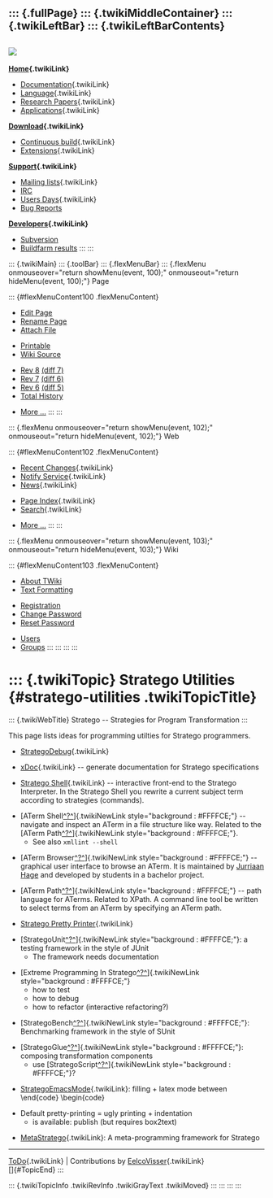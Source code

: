 ::: {.fullPage}
::: {.twikiMiddleContainer}
::: {.twikiLeftBar}
::: {.twikiLeftBarContents}
  ----------------------------------------------------------------------------------
  [![](../pub/Stratego/StrategoLogo/StrategoLogoTextlessWhite-100px.png)](WebHome)
  ----------------------------------------------------------------------------------

**[Home](WebHome){.twikiLink}**

-   [Documentation](StrategoDocumentation){.twikiLink}
-   [Language](StrategoLanguage){.twikiLink}
-   [Research Papers](StrategoPublications){.twikiLink}
-   [Applications](StrategoApplication){.twikiLink}

**[Download](StrategoDownload){.twikiLink}**

-   [Continuous build](ContinuousBuild){.twikiLink}
-   [Extensions](AdditionalPackageDownload){.twikiLink}

**[Support](StrategoSupport){.twikiLink}**

-   [Mailing lists](MailingList){.twikiLink}
-   [IRC](irc://irc.freenode.net/#stratego)
-   [Users Days](StrategoUsersDay){.twikiLink}
-   [Bug Reports](http://yellowgrass.org/project/StrategoXT)

**[Developers](StrategoDev){.twikiLink}**

-   [Subversion](https://svn.strategoxt.org/repos/StrategoXT/strategoxt/trunk)
-   [Buildfarm
    results](http://hydra.nixos.org/jobset/strategoxt/strategoxt-release/all)
:::
:::

::: {.twikiMain}
::: {.toolBar}
::: {.flexMenuBar}
::: {.flexMenu onmouseover="return showMenu(event, 100);" onmouseout="return hideMenu(event, 100);"}
Page

::: {#flexMenuContent100 .flexMenuContent}
-   [Edit
    Page](http://www.program-transformation.org/edit/Stratego/StrategoUtilities?t=1536825684)
-   [Rename
    Page](http://www.program-transformation.org/rename/Stratego/StrategoUtilities)
-   [Attach
    File](http://www.program-transformation.org/attach/Stratego/StrategoUtilities)

<!-- -->

-   [Printable](http://www.program-transformation.org/view/Stratego/StrategoUtilities?skin=print.pattern)
-   [Wiki
    Source](http://www.program-transformation.org/view/Stratego/StrategoUtilities?skin=text&raw=on&contenttype=text/plain)

<!-- -->

-   [Rev
    8](http://www.program-transformation.org/view/Stratego/StrategoUtilities?rev=1.8)
    [(diff 7)](http://www.program-transformation.org/rdiff/Stratego/StrategoUtilities?rev1=1.8&rev2=1.7)
-   [Rev
    7](http://www.program-transformation.org/view/Stratego/StrategoUtilities?rev=1.7)
    [(diff 6)](http://www.program-transformation.org/rdiff/Stratego/StrategoUtilities?rev1=1.7&rev2=1.6)
-   [Rev
    6](http://www.program-transformation.org/view/Stratego/StrategoUtilities?rev=1.6)
    [(diff 5)](http://www.program-transformation.org/rdiff/Stratego/StrategoUtilities?rev1=1.6&rev2=1.5)
-   [Total
    History](http://www.program-transformation.org/rdiff/Stratego/StrategoUtilities)

<!-- -->

-   [More
    \...](http://www.program-transformation.org/oops/Stratego/StrategoUtilities?template=oopsmore&param1=1.8&param2=1.8)
:::
:::

::: {.flexMenu onmouseover="return showMenu(event, 102);" onmouseout="return hideMenu(event, 102);"}
Web

::: {#flexMenuContent102 .flexMenuContent}
-   [Recent Changes](WebChanges){.twikiLink}
-   [Notify Service](WebNotify){.twikiLink}
-   [News](WebNews){.twikiLink}

<!-- -->

-   [Page Index](WebIndex){.twikiLink}
-   [Search](WebSearch){.twikiLink}

<!-- -->

-   [More
    \...](http://www.program-transformation.org/oops/Stratego/StrategoUtilities?template=oopsmore&param1=1.8&param2=1.8)
:::
:::

::: {.flexMenu onmouseover="return showMenu(event, 103);" onmouseout="return hideMenu(event, 103);"}
Wiki

::: {#flexMenuContent103 .flexMenuContent}
-   [About
    TWiki](http://www.program-transformation.org/view/TWiki/WebHome)
-   [Text
    Formatting](http://www.program-transformation.org/view/TWiki/TextFormattingRules)

<!-- -->

-   [Registration](http://www.program-transformation.org/view/TWiki/TWikiRegistration)
-   [Change
    Password](http://www.program-transformation.org/view/TWiki/ChangePassword)
-   [Reset
    Password](http://www.program-transformation.org/view/TWiki/ResetPassword)

<!-- -->

-   [Users](http://www.program-transformation.org/view/Main/TWikiUsers)
-   [Groups](http://www.program-transformation.org/view/Main/TWikiGroups)
:::
:::
:::
:::

::: {.twikiTopic}
Stratego Utilities {#stratego-utilities .twikiTopicTitle}
==================

::: {.twikiWebTitle}
Stratego \-- Strategies for Program Transformation
:::

This page lists ideas for programming utilties for Stratego programmers.

-   [StrategoDebug](StrategoDebug){.twikiLink}

<!-- -->

-   [xDoc](ExtendibleDocumentationGenerator){.twikiLink} \-- generate
    documentation for Stratego specifications

<!-- -->

-   [Stratego Shell](StrategoShell){.twikiLink} \-- interactive
    front-end to the Stratego Interpreter. In the Stratego Shell you
    rewrite a current subject term according to strategies (commands).

<!-- -->

-   [ATerm
    Shell[^?^](http://www.program-transformation.org/edit/Stratego/ATermShell?topicparent=Stratego.StrategoUtilities)]{.twikiNewLink
    style="background : #FFFFCE;"} \-- navigate and inspect an ATerm in
    a file structure like way. Related to the [ATerm
    Path[^?^](http://www.program-transformation.org/edit/Stratego/ATermPath?topicparent=Stratego.StrategoUtilities)]{.twikiNewLink
    style="background : #FFFFCE;"}.
    -   See also `xmllint --shell`

<!-- -->

-   [ATerm
    Browser[^?^](http://www.program-transformation.org/edit/Stratego/ATermBrowser?topicparent=Stratego.StrategoUtilities)]{.twikiNewLink
    style="background : #FFFFCE;"} \-- graphical user interface to
    browse an ATerm. It is maintained by [Jurriaan
    Hage](http://www.cs.uu.nl/people/jur/) and developed by students in
    a bachelor project.

<!-- -->

-   [ATerm
    Path[^?^](http://www.program-transformation.org/edit/Stratego/ATermPath?topicparent=Stratego.StrategoUtilities)]{.twikiNewLink
    style="background : #FFFFCE;"} \-- path language for ATerms. Related
    to XPath. A command line tool be written to select terms from an
    ATerm by specifying an ATerm path.

<!-- -->

-   [Stratego Pretty Printer](StrategoPrettyPrinter){.twikiLink}

<!-- -->

-   [StrategoUnit[^?^](http://www.program-transformation.org/edit/Stratego/StrategoUnit?topicparent=Stratego.StrategoUtilities)]{.twikiNewLink
    style="background : #FFFFCE;"}: a testing framework in the style of
    JUnit
    -   The framework needs documentation

<!-- -->

-   [Extreme Programming In
    Stratego[^?^](http://www.program-transformation.org/edit/Stratego/ExtremeProgrammingInStratego?topicparent=Stratego.StrategoUtilities)]{.twikiNewLink
    style="background : #FFFFCE;"}
    -   how to test
    -   how to debug
    -   how to refactor (interactive refactoring?)

<!-- -->

-   [StrategoBench[^?^](http://www.program-transformation.org/edit/Stratego/StrategoBench?topicparent=Stratego.StrategoUtilities)]{.twikiNewLink
    style="background : #FFFFCE;"}: Benchmarking framework in the style
    of SUnit

<!-- -->

-   [StrategoGlue[^?^](http://www.program-transformation.org/edit/Stratego/StrategoGlue?topicparent=Stratego.StrategoUtilities)]{.twikiNewLink
    style="background : #FFFFCE;"}: composing transformation components
    -   use
        [StrategoScript[^?^](http://www.program-transformation.org/edit/Stratego/StrategoScript?topicparent=Stratego.StrategoUtilities)]{.twikiNewLink
        style="background : #FFFFCE;"}?

<!-- -->

-   [StrategoEmacsMode](StrategoEmacsMode){.twikiLink}: filling + latex
    mode between \\end{code} \\begin{code}

<!-- -->

-   Default pretty-printing = ugly printing + indentation
    -   is available: publish (but requires box2text)

<!-- -->

-   [MetaStratego](MetaStratego){.twikiLink}: A meta-programming
    framework for Stratego

------------------------------------------------------------------------

[ToDo](ToDo){.twikiLink} \| Contributions by
[EelcoVisser](../Main/EelcoVisser){.twikiLink}\
[]{#TopicEnd}
:::

::: {.twikiTopicInfo .twikiRevInfo .twikiGrayText .twikiMoved}
:::
:::
:::
:::
